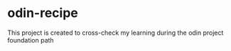 # odin-recipe
This project is created to cross-check my learning during the odin project foundation path
